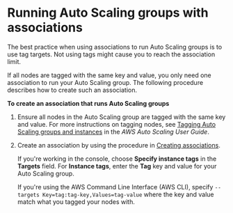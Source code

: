# Running Auto Scaling groups with associations<a name="systems-manager-state-manager-asg"></a>

The best practice when using associations to run Auto Scaling groups is to use tag targets\. Not using tags might cause you to reach the association limit\. 

If all nodes are tagged with the same key and value, you only need one association to run your Auto Scaling group\. The following procedure describes how to create such an association\.

**To create an association that runs Auto Scaling groups**

1. Ensure all nodes in the Auto Scaling group are tagged with the same key and value\. For more instructions on tagging nodes, see [Tagging Auto Scaling groups and instances](https://docs.aws.amazon.com/autoscaling/ec2/userguide/autoscaling-tagging.html) in the *AWS Auto Scaling User Guide*\. 

1. Create an association by using the procedure in [Creating associations](sysman-state-assoc.md)\. 

   If you're working in the console, choose **Specify instance tags** in the **Targets** field\. For **Instance tags**, enter the **Tag** key and value for your Auto Scaling group\.

   If you're using the AWS Command Line Interface \(AWS CLI\), specify `--targets Key=tag:tag-key,Values=tag-value` where the key and value match what you tagged your nodes with\. 